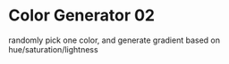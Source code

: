 Color Generator 02
=====
randomly pick one color, and generate gradient based on hue/saturation/lightness
